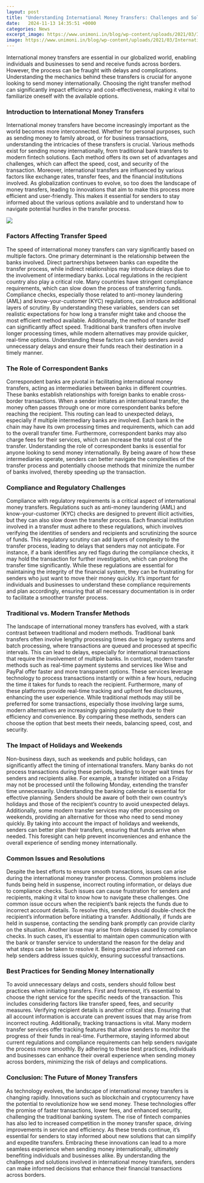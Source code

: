 ```yaml
---
layout: post
title: "Understanding International Money Transfers: Challenges and Solutions"
date:   2024-11-13 14:35:51 +0000
categories: News
excerpt_image: https://www.unimoni.in/blog/wp-content/uploads/2021/03/International-Money-transfer-860x560.png
image: https://www.unimoni.in/blog/wp-content/uploads/2021/03/International-Money-transfer-860x560.png
---
```


International money transfers are essential in our globalized world, enabling individuals and businesses to send and receive funds across borders. However, the process can be fraught with delays and complications. Understanding the mechanics behind these transfers is crucial for anyone looking to send money internationally. Choosing the right transfer method can significantly impact efficiency and cost-effectiveness, making it vital to familiarize oneself with the available options.
### Introduction to International Money Transfers
International money transfers have become increasingly important as the world becomes more interconnected. Whether for personal purposes, such as sending money to family abroad, or for business transactions, understanding the intricacies of these transfers is crucial. Various methods exist for sending money internationally, from traditional bank transfers to modern fintech solutions. Each method offers its own set of advantages and challenges, which can affect the speed, cost, and security of the transaction.
Moreover, international transfers are influenced by various factors like exchange rates, transfer fees, and the financial institutions involved. As globalization continues to evolve, so too does the landscape of money transfers, leading to innovations that aim to make this process more efficient and user-friendly. This makes it essential for senders to stay informed about the various options available and to understand how to navigate potential hurdles in the transfer process.

![](https://www.unimoni.in/blog/wp-content/uploads/2021/03/International-Money-transfer-860x560.png)
### Factors Affecting Transfer Speed
The speed of international money transfers can vary significantly based on multiple factors. One primary determinant is the relationship between the banks involved. Direct partnerships between banks can expedite the transfer process, while indirect relationships may introduce delays due to the involvement of intermediary banks.
Local regulations in the recipient country also play a critical role. Many countries have stringent compliance requirements, which can slow down the process of transferring funds. Compliance checks, especially those related to anti-money laundering (AML) and know-your-customer (KYC) regulations, can introduce additional layers of scrutiny. By understanding these variables, senders can set realistic expectations for how long a transfer might take and choose the most efficient method available.
Additionally, the method of transfer itself can significantly affect speed. Traditional bank transfers often involve longer processing times, while modern alternatives may provide quicker, real-time options. Understanding these factors can help senders avoid unnecessary delays and ensure their funds reach their destination in a timely manner.
### The Role of Correspondent Banks
Correspondent banks are pivotal in facilitating international money transfers, acting as intermediaries between banks in different countries. These banks establish relationships with foreign banks to enable cross-border transactions. When a sender initiates an international transfer, the money often passes through one or more correspondent banks before reaching the recipient.
This routing can lead to unexpected delays, especially if multiple intermediary banks are involved. Each bank in the chain may have its own processing times and requirements, which can add to the overall transfer time. Furthermore, correspondent banks may also charge fees for their services, which can increase the total cost of the transfer.
Understanding the role of correspondent banks is essential for anyone looking to send money internationally. By being aware of how these intermediaries operate, senders can better navigate the complexities of the transfer process and potentially choose methods that minimize the number of banks involved, thereby speeding up the transaction.
### Compliance and Regulatory Challenges
Compliance with regulatory requirements is a critical aspect of international money transfers. Regulations such as anti-money laundering (AML) and know-your-customer (KYC) checks are designed to prevent illicit activities, but they can also slow down the transfer process. Each financial institution involved in a transfer must adhere to these regulations, which involves verifying the identities of senders and recipients and scrutinizing the source of funds.
This regulatory scrutiny can add layers of complexity to the transfer process, leading to delays that senders may not anticipate. For instance, if a bank identifies any red flags during the compliance checks, it may hold the transaction for further investigation, which can prolong the transfer time significantly.
While these regulations are essential for maintaining the integrity of the financial system, they can be frustrating for senders who just want to move their money quickly. It’s important for individuals and businesses to understand these compliance requirements and plan accordingly, ensuring that all necessary documentation is in order to facilitate a smoother transfer process.
### Traditional vs. Modern Transfer Methods
The landscape of international money transfers has evolved, with a stark contrast between traditional and modern methods. Traditional bank transfers often involve lengthy processing times due to legacy systems and batch processing, where transactions are queued and processed at specific intervals. This can lead to delays, especially for international transactions that require the involvement of multiple banks.
In contrast, modern transfer methods such as real-time payment systems and services like Wise and PayPal offer faster and more transparent options. These services leverage technology to process transactions instantly or within a few hours, reducing the time it takes for funds to reach the recipient. Furthermore, many of these platforms provide real-time tracking and upfront fee disclosures, enhancing the user experience.
While traditional methods may still be preferred for some transactions, especially those involving large sums, modern alternatives are increasingly gaining popularity due to their efficiency and convenience. By comparing these methods, senders can choose the option that best meets their needs, balancing speed, cost, and security.
### The Impact of Holidays and Weekends
Non-business days, such as weekends and public holidays, can significantly affect the timing of international transfers. Many banks do not process transactions during these periods, leading to longer wait times for senders and recipients alike. For example, a transfer initiated on a Friday may not be processed until the following Monday, extending the transfer time unnecessarily.
Understanding the banking calendar is essential for effective planning. Senders should be aware of both their own country’s holidays and those of the recipient’s country to avoid unexpected delays. Additionally, some modern transfer services may offer processing on weekends, providing an alternative for those who need to send money quickly.
By taking into account the impact of holidays and weekends, senders can better plan their transfers, ensuring that funds arrive when needed. This foresight can help prevent inconveniences and enhance the overall experience of sending money internationally.
### Common Issues and Resolutions
Despite the best efforts to ensure smooth transactions, issues can arise during the international money transfer process. Common problems include funds being held in suspense, incorrect routing information, or delays due to compliance checks. Such issues can cause frustration for senders and recipients, making it vital to know how to navigate these challenges.
One common issue occurs when the recipient’s bank rejects the funds due to incorrect account details. To resolve this, senders should double-check the recipient’s information before initiating a transfer. Additionally, if funds are held in suspense, contacting the sending bank promptly can provide clarity on the situation.
Another issue may arise from delays caused by compliance checks. In such cases, it’s essential to maintain open communication with the bank or transfer service to understand the reason for the delay and what steps can be taken to resolve it. Being proactive and informed can help senders address issues quickly, ensuring successful transactions.
### Best Practices for Sending Money Internationally
To avoid unnecessary delays and costs, senders should follow best practices when initiating transfers. First and foremost, it’s essential to choose the right service for the specific needs of the transaction. This includes considering factors like transfer speed, fees, and security measures.
Verifying recipient details is another critical step. Ensuring that all account information is accurate can prevent issues that may arise from incorrect routing. Additionally, tracking transactions is vital. Many modern transfer services offer tracking features that allow senders to monitor the progress of their funds in real-time.
Furthermore, staying informed about current regulations and compliance requirements can help senders navigate the process more smoothly. By adhering to these best practices, individuals and businesses can enhance their overall experience when sending money across borders, minimizing the risk of delays and complications.
### Conclusion: The Future of Money Transfers
As technology evolves, the landscape of international money transfers is changing rapidly. Innovations such as blockchain and cryptocurrency have the potential to revolutionize how we send money. These technologies offer the promise of faster transactions, lower fees, and enhanced security, challenging the traditional banking system.
The rise of fintech companies has also led to increased competition in the money transfer space, driving improvements in service and efficiency. As these trends continue, it’s essential for senders to stay informed about new solutions that can simplify and expedite transfers. Embracing these innovations can lead to a more seamless experience when sending money internationally, ultimately benefiting individuals and businesses alike.
By understanding the challenges and solutions involved in international money transfers, senders can make informed decisions that enhance their financial transactions across borders.